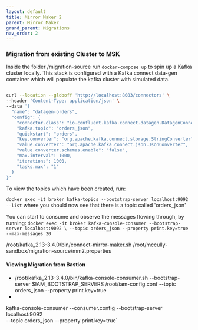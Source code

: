 ```yaml
---
layout: default
title: Mirror Maker 2
parent: Mirror Maker
grand_parent: Migrations
nav_order: 2
---
```


### Migration from existing Cluster to MSK
Inside the folder /migration-source run `docker-compose up` to spin up a Kafka cluster locally.  This stack is configured with a Kafka connect data-gen container which will populate the kafka cluster with simulated data.


```bash

curl --location --globoff 'http://localhost:8083/connectors' \
--header 'Content-Type: application/json' \
--data '{
  "name": "datagen-orders",
  "config": {
    "connector.class": "io.confluent.kafka.connect.datagen.DatagenConnector",
    "kafka.topic": "orders_json",
    "quickstart": "orders",
    "key.converter": "org.apache.kafka.connect.storage.StringConverter",
    "value.converter": "org.apache.kafka.connect.json.JsonConverter",
    "value.converter.schemas.enable": "false",
    "max.interval": 1000,
    "iterations": 1000,
    "tasks.max": "1"
  }
}'
```
To view the topics which have been created, run: 

`docker exec -it broker kafka-topics --bootstrap-server localhost:9092 --list` where you should now see that there is a topic called 'orders_json'

You can start to consume and observe the messages flowing through, by running:
`docker exec -it broker kafka-console-consumer --bootstrap-server localhost:9092 \
    --topic orders_json --property print.key=true --max-messages 20` 

/root/kafka_2.13-3.4.0/bin/connect-mirror-maker.sh /root/mccully-sandbox/migration-source/mm2.properties

#### Viewing Migration from Bastion
  - /root/kafka_2.13-3.4.0/bin/kafka-console-consumer.sh --bootstrap-server $IAM_BOOTSTRAP_SERVERS /root/iam-config.conf --topic orders_json --property print.key=true
  - 
kafka-console-consumer --consumer.config --bootstrap-server localhost:9092 \
    --topic orders_json --property print.key=true`
